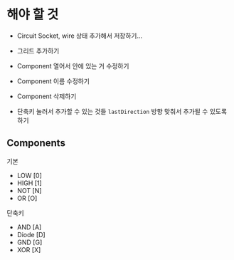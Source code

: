 # 해야 할 것

* Circuit Socket, wire 상태 추가해서 저장하기...


* 그리드 추가하기
* Component 열어서 안에 있는 거 수정하기
* Component 이름 수정하기
* Component 삭제하기
* 단축키 눌러서 추가할 수 있는 것들 `lastDirection` 방향 맞춰서 추가될 수 있도록 하기

## Components

기본
* LOW [0]
* HIGH [1]
* NOT [N]
* OR [O]

단축키

* AND [A]
* Diode [D]
* GND [G]
* XOR [X]

